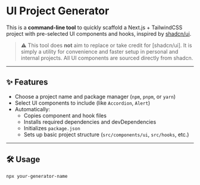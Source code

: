 # UI Project Generator

This is a **command-line tool** to quickly scaffold a Next.js + TailwindCSS project with pre-selected UI components and hooks, inspired by [shadcn/ui](https://ui.shadcn.com/).

> ⚠️ This tool does **not** aim to replace or take credit for [shadcn/ui]. It is simply a utility for convenience and faster setup in personal and internal projects. All UI components are sourced directly from shadcn.

---

## ✨ Features

- Choose a project name and package manager (`npm`, `pnpm`, or `yarn`)
- Select UI components to include (like `Accordion`, `Alert`)
- Automatically:
  - Copies component and hook files
  - Installs required dependencies and devDependencies
  - Initializes `package.json`
  - Sets up basic project structure (`src/components/ui`, `src/hooks`, etc.)

---

## 🛠️ Usage

```bash
npx your-generator-name
```
